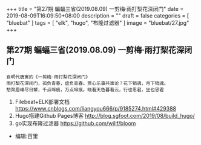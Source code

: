 +++
title = "第27期 蝙蝠三省(2019.08.09) 一剪梅·雨打梨花深闭门"
date = 2019-08-09T16:09:50+08:00
description = ""
draft = false
categories = [
    "bluebat"
]
tags = [
    "elk",
    "hugo",
    "布隆过滤器"
]
image = "bluebat/27.jpg"
+++

## 第27期 蝙蝠三省(2019.08.09) 一剪梅·雨打梨花深闭门
```
自明代唐寅的《一剪梅·雨打梨花深闭门》
雨打梨花深闭门，孤负青春，虚负青春。赏心乐事共谁论？花下销魂，月下销魂。
愁聚眉峰尽日颦，千点啼痕，万点啼痕。晓看天色暮看云，行也思君，坐也思君
```

1. Filebeat+ELK部署文档 https://www.cnblogs.com/liangyou666/p/9185274.html#429388
2. Hugo搭建Github Pages博客 http://blog.sgfoot.com/2019/08/build_hugo/
3. go实现布隆过滤器 https://github.com/willf/bloom

- 编辑:百里